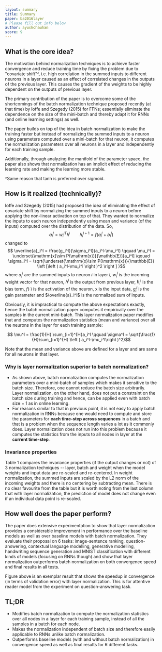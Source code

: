 ```yaml
---
layout: summary
title: Summary
paper: ba2016layer
# Please fill out info below
author: ayushchauhan
score: 9
---
```


## What is the core idea?

The motivation behind normalization techniques is to achieve faster convergence and reduce training time by fixing the problem due to "covariate shift"^, i.e. high correlation in the summed inputs to different neurons in a layer caused as an effect of correlated changes in the outputs of the previous layer. This causes the gradient of the weights to be highly dependent on the outputs of previous layer.

The primary contribution of the paper is to overcome some of the shortcomings of the batch normalization technique proposed recently (at that time) by Ioffe and Szegedy (2015) for FFNs; essentially eliminate the dependence on the size of the mini-batch and thereby adapt it for RNNs (and online learning settings) as well.

The paper builds on top of the idea in batch normalization to make the training faster but instead of normalizing the summed inputs to a neuron using parameters computed over a mini-batch for that neuron, it computes the normalization parameters over all neurons in a layer and independently for each training sample.

Additionally, through analyzing the manifold of the parameter space, the paper also shows that normalization has an implicit effect of reducing the learning rate and making the learning more stable.

^Same reason that tanh is preferred over sigmoid.

## How is it realized (technically)?

Ioffe and Szegedy (2015) had proposed the idea of eliminating the effect of covariate shift by normalizing the summed inputs to a neuron before applying the non-linear activation on top of that. They wanted to normalize the inputs to each neuron independently using mean and variance (of the inputs) computed over the distribution of the data. So, 
$$ a_i^l = {w_i^l}^T h^l \qquad h_i^{l+1} = f(a_i^l + b_i^l)$$
changed to
$$ \overline{a}_i^l = \frac{g_i^l}{\sigma_i^l}(a_i^l-\mu_i^l) \qquad \mu_i^l = \underset{\mathrm{x}\sim P(\mathrm{x})}{\mathbb{E}}[a_i^l] \qquad \sigma_i^l = \sqrt{\underset{\mathrm{x}\sim P(\mathrm{x})}{\mathbb{E}} \left [\left ( a_i^l-\mu_i^l \right )^2 \right ] }$$
where $a_i^l$ are the summed inputs to neuron $i$ in layer $l$, $w_i^l$ is the incoming weight vector for that neuron, $h^l$ is the output from previous layer, $b_i^l$ is the bias term, $f(\cdot)$ is the activation of the neuron, $\mathrm{x}$ is the input data, $g_i^l$ is the gain parameter and $\overline{a}_i^l$ is the normalized sum of inputs. 

Obviously, it is impractical to compute the above expectations exactly, hence the batch normalization paper computes it empirically over the samples in the current mini-batch. This layer normalization paper modifies that and computes the normalization statistics (mean and variance) over all the neurons in the layer for each training sample:

$$ \mu^l = \frac{1}{H} \sum_{i=1}^{H}a_i^l \qquad \sigma^l = \sqrt{\frac{1}{H}\sum_{i=1}^{H} \left ( a_i^l-\mu_i^l\right )^2}$$

Note that the mean and variance above are defined for a layer and are same for all neurons in that layer.

### Why is layer normalization superior to batch normalization?

* As shown above, batch normalization computes the normalization parameters over a mini-batch of samples which makes it sensitive to the batch size. Therefore, one cannot reduce the batch size arbitrarily. Layer normalization, on the other hand, does not put a constraint on the batch size during training and hence, can be applied even with batch size = 1 as in online learning.
* For reasons similar to that in previous point, it is not easy to apply batch normalization in RNNs because one would need to compute and store the parameters for **each time-step across sequences** in a batch and that is a problem when the sequence length varies a lot as it commonly does. Layer normalization does not run into this problem because it computes the statistics from the inputs to all nodes in layer at the **current time-step**.

### Invariance properties

Table 1 compares the invariance properties (if the output changes or not) of 3 normalization techniques -- layer, batch and weight when the model weights and input data are re-scaled and re-centered. In weight normalization, the summed inputs are scaled by the L2 norm of the incoming weights and there is no centering by subtracting mean. There is no clear favourite from the table but it is worth noting from the last column that with layer normalization, the prediction of model does not change even if an individual data point is re-scaled.

## How well does the paper perform?

The paper does extensive experimentation to show that layer normalization provides a considerable improvement in performance over the baseline models as well as over baseline models with batch normalization. 
They evaluate their proposal on 6 tasks: image-sentence ranking, question-answering, contextual language modelling, generative modelling, handwriting sequence generation and MNIST classification with different kinds of models (focusing on RNNs though) and show that layer normalization outperforms batch normalization on both convergence speed and final results in all tests.


Figure above is an exemplar result that shows the speedup in convergence (in terms of validation error) with layer normalization. This is for attentive reader model from the experiment on question-answering task.


## TL;DR
* Modifies batch normalization to compute the normalization statistics over all nodes in a layer for each training sample, instead of all the samples in a batch for each node.
* Makes the normalization independent of batch size and therefore easily applicable to RNNs unlike batch normalization.
* Outperforms baseline models (with and without batch normalization) in convergence speed as well as final results for 6 different tasks.
